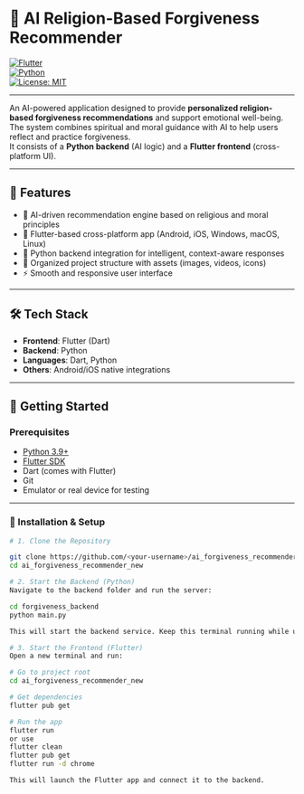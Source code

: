 # 🤖 AI Religion-Based Forgiveness Recommender  

[![Flutter](https://img.shields.io/badge/Flutter-02569B?logo=flutter&logoColor=white)](https://flutter.dev/)  
[![Python](https://img.shields.io/badge/Python-3776AB?logo=python&logoColor=white)](https://www.python.org/)  
[![License: MIT](https://img.shields.io/badge/License-MIT-yellow.svg)](https://opensource.org/licenses/MIT)  

---

An AI-powered application designed to provide **personalized religion-based forgiveness recommendations** and support emotional well-being.  
The system combines spiritual and moral guidance with AI to help users reflect and practice forgiveness.  
It consists of a **Python backend** (AI logic) and a **Flutter frontend** (cross-platform UI).

---

## 📌 Features
- 🧠 AI-driven recommendation engine based on religious and moral principles  
- 🎨 Flutter-based cross-platform app (Android, iOS, Windows, macOS, Linux)  
- 🔗 Python backend integration for intelligent, context-aware responses  
- 📂 Organized project structure with assets (images, videos, icons)  
- ⚡ Smooth and responsive user interface  

---

## 🛠️ Tech Stack
- **Frontend**: Flutter (Dart)  
- **Backend**: Python  
- **Languages**: Dart, Python  
- **Others**: Android/iOS native integrations  

---

## 🚀 Getting Started

### Prerequisites
- [Python 3.9+](https://www.python.org/downloads/)  
- [Flutter SDK](https://flutter.dev/docs/get-started/install)  
- Dart (comes with Flutter)  
- Git  
- Emulator or real device for testing  

---

### 🔧 Installation & Setup
```bash
# 1. Clone the Repository

git clone https://github.com/<your-username>/ai_forgiveness_recommender_new.git
cd ai_forgiveness_recommender_new

# 2. Start the Backend (Python)
Navigate to the backend folder and run the server:

cd forgiveness_backend
python main.py

This will start the backend service. Keep this terminal running while using the app.

# 3. Start the Frontend (Flutter)
Open a new terminal and run:

# Go to project root
cd ai_forgiveness_recommender_new

# Get dependencies
flutter pub get

# Run the app
flutter run
or use 
flutter clean
flutter pub get
flutter run -d chrome 

This will launch the Flutter app and connect it to the backend.

